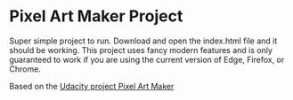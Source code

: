 # Pixel Art Maker Project

Super simple project to run. Download and open the index.html file and it should be working. This project uses fancy modern features and is only guaranteed to work if you are using the current version of Edge, Firefox, or Chrome.

Based on the [Udacity project Pixel Art Maker](https://github.com/udacity/project-pixel-art-maker-starter)
